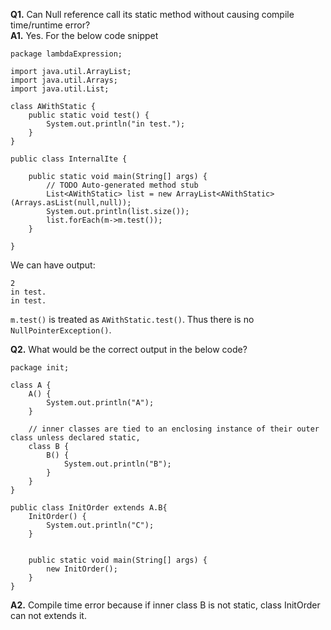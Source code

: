 **Q1.** Can Null reference call its static method without causing compile time/runtime error?  
**A1.** Yes. For the below code snippet
```
package lambdaExpression;

import java.util.ArrayList;
import java.util.Arrays;
import java.util.List;

class AWithStatic {
	public static void test() {
		System.out.println("in test.");		
	}
}

public class InternalIte {

	public static void main(String[] args) {
		// TODO Auto-generated method stub
		List<AWithStatic> list = new ArrayList<AWithStatic>(Arrays.asList(null,null));
		System.out.println(list.size());
		list.forEach(m->m.test());
	}

}
```
We can have output: 
```
2
in test.
in test.
```
`m.test()` is treated as `AWithStatic.test()`. Thus there is no `NullPointerException()`. 

**Q2.** What would be the correct output in the below code? 
```
package init;

class A {
	A() {
		System.out.println("A");
	}
	
	// inner classes are tied to an enclosing instance of their outer class unless declared static,
	class B {
		B() {
			System.out.println("B");
		}
	}
}

public class InitOrder extends A.B{
	InitOrder() {
		System.out.println("C");
	}
	
	
	public static void main(String[] args) {
		new InitOrder();
	}
}
```
**A2.** Compile time error because if inner class B is not static, class InitOrder can not extends it. 
